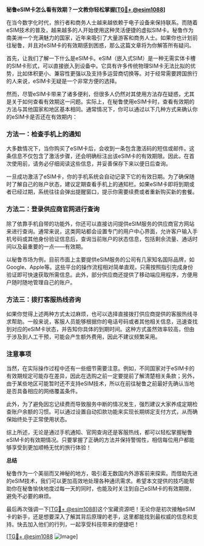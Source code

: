 **秘鲁eSIM卡怎么看有效期？一文教你轻松掌握[[TG💪+ @esim1088](https://t.me/s/esim1088)]**

在当今数字化时代，旅行者和商务人士越来越依赖于电子设备来保持联系。而随着eSIM技术的普及，越来越多的人开始使用这种灵活便捷的虚拟SIM卡。秘鲁作为南美洲一个充满魅力的国家，近年来吸引了大量游客和商务人士。如果你也计划前往秘鲁，并且对eSIM卡的有效期感到困惑，那么这篇文章将为你解答所有疑问。

首先，让我们了解一下什么是eSIM卡。eSIM（嵌入式SIM）是一种无需实体卡槽的SIM卡形式，可以直接嵌入到设备中。它具有许多传统物理SIM卡无法比拟的优势，比如体积更小、兼容性更强以及支持多运营商切换等。对于经常需要跨国旅行的人来说，eSIM卡无疑是一个非常方便的选择。

然而，尽管eSIM卡带来了诸多便利，但很多人仍然对其使用方法存在疑惑，尤其是关于如何查看有效期这一问题。实际上，在秘鲁使用eSIM卡时，查看有效期的方法与其他国家和地区基本相同。通常情况下，你可以通过以下几种方式来确认你的eSIM卡是否还在有效期内：

### 方法一：检查手机上的通知

大多数情况下，当你购买了eSIM卡后，会收到一条包含激活码的短信或邮件。这条信息不仅包含了激活步骤，还会明确标注出该eSIM卡的有效期限。因此，在首次使用前，请务必仔细阅读这些信息，并妥善保存下来以便日后查询。

一旦成功激活了eSIM卡，你的手机系统会自动记录下它的有效日期。为了确保随时了解自己的账户状态，建议定期查看手机上的通知栏。如果eSIM卡即将到期或者已经过期，系统往往会弹出提醒窗口，提示你需要续费或者重新购买新的套餐。

### 方法二：登录供应商官网进行查询

除了依靠手机自带的功能外，你还可以直接访问提供eSIM服务的供应商官方网站来进行查询。通常来说，这类网站都会设置专门的用户中心界面，允许客户输入手机号码或其他身份验证信息后，查询当前账户的状态信息，包括剩余流量、通话时间以及最重要的一点——有效期。

以秘鲁市场为例，目前市面上主要提供eSIM服务的公司有几家知名国际品牌，如Google、Apple等。这些平台的操作流程相对简单直观，只需按照指引完成身份验证即可快速获取所需信息。此外，部分供应商还提供了移动端应用程序，方便用户随时随地管理自己的账户。

### 方法三：拨打客服热线咨询

如果你觉得上述两种方式太过麻烦，也可以选择直接拨打供应商提供的客服热线寻求帮助。一般来说，客服人员能够根据你的电话号码或者其他相关信息，迅速查找到对应的eSIM卡状态，并告知你具体的到期时间。这种方式虽然效率较高，但由于涉及到人工干预，可能会产生额外费用，因此不建议频繁采用。

### 注意事项

当然，在实际操作过程中还有一些细节需要注意。例如，不同国家对于eSIM卡的有效期规定可能存在差异，因此在选购之前一定要提前了解清楚相关条款；另外，由于某些地区可能暂时还不支持eSIM技术，所以在前往秘鲁之前最好先确认当地是否具备相应的网络覆盖条件。

此外，为了避免因忘记续费而导致服务中断的情况发生，强烈建议大家养成定期检查账户余额的习惯。可以通过设置自动扣款功能来实现长期绑定支付方式，从而确保始终处于正常使用状态。

综上所述，无论是通过手机通知、官网查询还是客服热线，都可以轻松掌握秘鲁eSIM卡的有效期情况。只要掌握了正确的方法并保持警惕性，相信每位用户都能够享受到更加顺畅无忧的旅行体验！

**总结**

秘鲁作为一个美丽而又神秘的地方，吸引着无数国内外游客前来探索。而借助先进的eSIM技术，我们可以更加高效地处理各种通讯需求。希望本文提供的技巧能帮助你在秘鲁愉快地度过每一天的同时，也能及时关注到自己eSIM卡的有效期限，避免不必要的麻烦。

最后再次强调一下[[TG💪+ @esim1088](https://t.me/s/esim1088)]这个宝藏资源吧！无论你是初次接触eSIM卡的新手，还是想要深入了解其背后原理的老手，这里都能找到最权威的信息和支持。快去加入他们的行列，一起享受科技带来的便捷吧！

[[TG💪+ @esim1088](https://t.me/s/esim1088) ![Image](https://i.postimg.cc/4NQfJmqS/Snipaste-2025-05-13-00-14-12.png)]